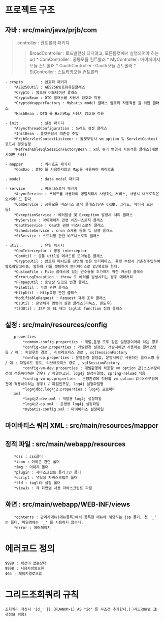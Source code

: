 # 프로젝트 구조
## 자바 : src/main/java/prjb/com
> controller	: 컨트롤러 패키지
>	> BroadController : 로드밸런싱 되지않고, 모든톰캣에서 실행되어야 하는 url
	* ComController : 공통모듈 컨트롤러 
	* MyController : 마이페이지모듈 컨트롤러
	* OauthController : Oauth모듈 컨트롤러
	* StController : 스트리밍모듈 컨트롤러

	- crypto		: 암호화 패키지
		*AES256Util : AES256암호화유틸클래스
		*Crypto : 암호화 어도테이션 클래스
		*CryptoBean : DTO 클래스를 사용시 암호화 적용
		*CryptoWrapperFactory : Mybatis model 클래스 암호화 자동적용 을 위한 클래스
		*HashBean : DTO 를 HashMap 사용시 암호화 적용 

	- init			: 설정 패키지
		*AsyncThreadConfiguration : 쓰레드 설정 클래스
		*InitBean : 톨캣부팅시 의존성 주입
		*PrjbServletContextListener : 톨캣부팅시 vm option 및 ServletContext 로드시 경로설정
		*RefreshableSqlSessionFactoryBean : xml 쿼리 변경시 자동적용 클래스(개발시에만 사용)

	- mapper		: 쿼리호출 패키지
		*ComDao : DTO 를 사용하지않고 Map을 사용하여 쿼리호출 

	- model			: data model 패키지

	- service		: 비즈니스로직 패키지
		*AsyncService : 쓰레드를 사용하여 병렬처리시 사용하는 서비스, 사용시 내부로직은 오버라이드 한다.
		*ComService : 공통모듈 비즈니스 로직 클래스(단순 CRUD, 그리드, 페이지 오픈 등)
		*ExceptionService : 에러발생 및 Exception 발생시 처리 클래스
		*MyService : 마이페이지 관련 비즈니스로직 클래스
		*OauthService : Oauth 관련 비즈니스로직 클래스
		*ScheduleService : cron 스케쥴 등록 및 실행 클래스
		*StService : 스트리밍 관련 비즈니스로직 클래스

	- util			: 유틸 패키지
		*ComInterceptor : 공통 interceptor
		*ComUtil : 공통 util성 메서드를 모아놓은 클래스
		*CryptoUtil : 암호화 메서드를 선언해 놓은 인터페이스, 톰캣 부팅시 의존성주입하여 암호화알고리즘, 암화화 키를 셋팅하여 인터페이스로 암/복호화 한다.
		*CustomFile : File 클래스에 없는 변수들을 추가하기 위한 커스텀 클래스
		*ErrorLogException : throw 로 에러를 발생시키는 경우 에러처리
		*FFmpegUtil : 동영상 인코딩 변경 클래스
		*FileUtil : 파일 관련 클래스
		*HttpUtil : Http요청 관련 클래스
		*ModifiableRequest : Request 객체 조작 클래스
		*OsUtil : 운영체제 명령어 실행 클래스(리눅스. 윈도우)
		*tldUtil : JSP 의 EL 태그 taglib function 정의 클래스

## 설정 : src/main/resources/config
		properties
			*common-config.properties : 개발,운영 모두 같은 설정값이어야 하는 경우
			*config-dev.properties : 개발환경 설정값, 개발시에만 사용하는 클래스명 등 / 예 : 파일루트 경로 , 리브레오피스 경로 , sqlSessionFactory
			*config-op.properties : 운영환경 설정값, 운영시에만 사용하는 클래스명 등 / 예 : 파일루트 경로, 리브레오피스 경로 , sqlSessionFactory
			*config-vm-dev.properties : 개발환경에 적용할 vm option 값(소스부팅이전에 적용해야하는 경우) / 파일인코딩, log4j 설정파일명, spring-reload 적용
			*config-vm-op.properties : 운영환경에 적용할 vm option 값(소스부팅이전에 적용해야하는 경우) / 파일인코딩, log4j 설정파일명
			*log4jdbc.log4j2.properties : log4j 프로퍼티
		xml
			*log4j2-dev.xml : 개발용 log4j 설정파일
			*log4j2-op.xml : 운영용 log4j 설정파일
			*mybatis-config.xml : 마이바티스 설정파일
		
## 마이바티스 쿼리 XML : src/main/resources/mapper
	
## 정적 파일 : src/main/webapp/resources
		*css : css폴더
		*icon : 아이콘 관련 폴더
		*img : 이미지 폴더
		*plugin : 자바스크립트 플러그인 폴더
		*script : 유틸성 자바스크립트 폴더
		*tld : taglib 설정 폴더
		*viewJs : 각 화면별 사용 자바스크립트 파일
	
## 화면 : src/main/webapp/WEB-INF/views
		*contents : 관리자메뉴(메뉴등록)에서 등록한 메뉴에 해당하는 jsp 폴더, 첫 '_' 는 폴더, 파일명에는 '_' 를 사용하지 않는다. 
		*error : 에러페이지
	
# 에러코드 정의
	9999 : 세션이 없는상태
	9998 : 사용자정의오류
	404 : 페이지경로오류

# 그리드조회쿼리 규칙
	조회쿼리 작성시 'id_' || (ROWNUM-1) AS "id" 를 무조건 추가한다.(그리드ROW별 ID 생성을 위함)
